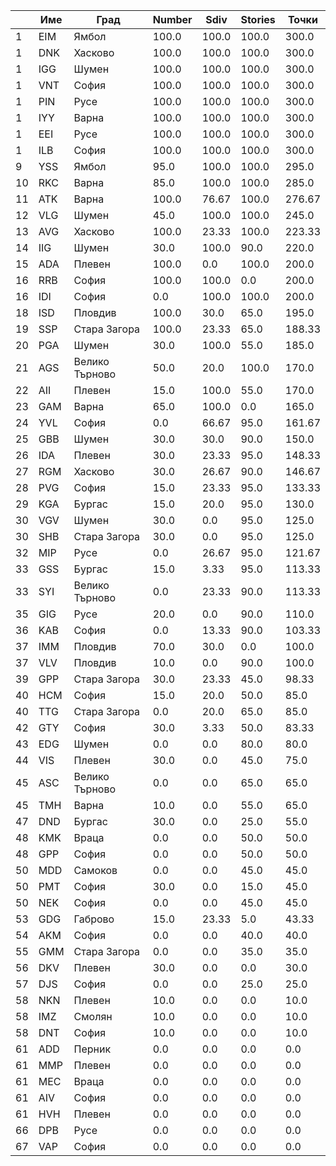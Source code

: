 | |Име|Град|Number|Sdiv|Stories|Точки|
|---|---|---|---|---|---|---|
|1|EIM|Ямбол|100.0|100.0|100.0|300.0|
|1|DNK|Хасково|100.0|100.0|100.0|300.0|
|1|IGG|Шумен|100.0|100.0|100.0|300.0|
|1|VNT|София|100.0|100.0|100.0|300.0|
|1|PIN|Русе|100.0|100.0|100.0|300.0|
|1|IYY|Варна|100.0|100.0|100.0|300.0|
|1|EEI|Русе|100.0|100.0|100.0|300.0|
|1|ILB|София|100.0|100.0|100.0|300.0|
|9|YSS|Ямбол|95.0|100.0|100.0|295.0|
|10|RKC|Варна|85.0|100.0|100.0|285.0|
|11|ATK|Варна|100.0|76.67|100.0|276.67|
|12|VLG|Шумен|45.0|100.0|100.0|245.0|
|13|AVG|Хасково|100.0|23.33|100.0|223.33|
|14|IIG|Шумен|30.0|100.0|90.0|220.0|
|15|ADA|Плевен|100.0|0.0|100.0|200.0|
|16|RRB|София|100.0|100.0|0.0|200.0|
|16|IDI|София|0.0|100.0|100.0|200.0|
|18|ISD|Пловдив|100.0|30.0|65.0|195.0|
|19|SSP|Стара Загора|100.0|23.33|65.0|188.33|
|20|PGA|Шумен|30.0|100.0|55.0|185.0|
|21|AGS|Велико Търново|50.0|20.0|100.0|170.0|
|22|AII|Плевен|15.0|100.0|55.0|170.0|
|23|GAM|Варна|65.0|100.0|0.0|165.0|
|24|YVL|София|0.0|66.67|95.0|161.67|
|25|GBB|Шумен|30.0|30.0|90.0|150.0|
|26|IDA|Плевен|30.0|23.33|95.0|148.33|
|27|RGM|Хасково|30.0|26.67|90.0|146.67|
|28|PVG|София|15.0|23.33|95.0|133.33|
|29|KGA|Бургас|15.0|20.0|95.0|130.0|
|30|VGV|Шумен|30.0|0.0|95.0|125.0|
|30|SHB|Стара Загора|30.0|0.0|95.0|125.0|
|32|MIP|Русе|0.0|26.67|95.0|121.67|
|33|GSS|Бургас|15.0|3.33|95.0|113.33|
|33|SYI|Велико Търново|0.0|23.33|90.0|113.33|
|35|GIG|Русе|20.0|0.0|90.0|110.0|
|36|KAB|София|0.0|13.33|90.0|103.33|
|37|IMM|Пловдив|70.0|30.0|0.0|100.0|
|37|VLV|Пловдив|10.0|0.0|90.0|100.0|
|39|GPP|Стара Загора|30.0|23.33|45.0|98.33|
|40|HCM|София|15.0|20.0|50.0|85.0|
|40|TTG|Стара Загора|0.0|20.0|65.0|85.0|
|42|GTY|София|30.0|3.33|50.0|83.33|
|43|EDG|Шумен|0.0|0.0|80.0|80.0|
|44|VIS|Плевен|30.0|0.0|45.0|75.0|
|45|ASC|Велико Търново|0.0|0.0|65.0|65.0|
|45|TMH|Варна|10.0|0.0|55.0|65.0|
|47|DND|Бургас|30.0|0.0|25.0|55.0|
|48|KMK|Враца|0.0|0.0|50.0|50.0|
|48|GPP|София|0.0|0.0|50.0|50.0|
|50|MDD|Самоков|0.0|0.0|45.0|45.0|
|50|PMT|София|30.0|0.0|15.0|45.0|
|50|NEK|София|0.0|0.0|45.0|45.0|
|53|GDG|Габрово|15.0|23.33|5.0|43.33|
|54|AKM|София|0.0|0.0|40.0|40.0|
|55|GMM|Стара Загора|0.0|0.0|35.0|35.0|
|56|DKV|Плевен|30.0|0.0|0.0|30.0|
|57|DJS|София|0.0|0.0|25.0|25.0|
|58|NKN|Плевен|10.0|0.0|0.0|10.0|
|58|IMZ|Смолян|10.0|0.0|0.0|10.0|
|58|DNT|София|10.0|0.0|0.0|10.0|
|61|ADD|Перник|0.0|0.0|0.0|0.0|
|61|MMP|Плевен|0.0|0.0|0.0|0.0|
|61|MEC|Враца|0.0|0.0|0.0|0.0|
|61|AIV|София|0.0|0.0|0.0|0.0|
|61|HVH|Плевен|0.0|0.0|0.0|0.0|
|66|DPB|Русе|0.0|0.0|0.0|0.0|
|67|VAP|София|0.0|0.0|0.0|0.0|
